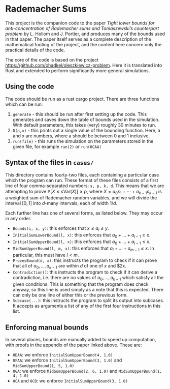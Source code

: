 # Rademacher Sums

This project is the companion code to the paper <i>Tight lower bounds for anti-concentration of Rademacher sums and Tomaszewski’s counterpart problem</i> by L. Hollom and J. Portier, and produces many of the bounds used in that paper. The paper itself serves as a complete description of the mathematical footing of the project, and the content here concern only the practical details of the code.

The core of the code is based on the project https://github.com/ohadkel/oleszkiewicz-problem. Here it is translated into Rust and extended to perform significantly more general simulations.

## Using the code
The code should be run as a rust cargo project. There are three functions which can be run:
1. `generate` - this should be run after first setting up the code. This generates and saves down the table of bounds used in the simulation. With default parameters, this takes (very) roughly 30 minutes to run.
2. `D(a,x)` - this prints out a single value of the bounding function. Here, a and x are numbers, where a should be between 0 and 1 inclusive.
3. `run(file)` - this runs the simulation on the parameters stored in the given file, for example `run(2)` or `run(0CAA)`

## Syntax of the files in `cases/`
This directory contains fourty-two files, each containing a particular case which the program can run. These format of these files consists of a first line of four comma-separated numbers; `s, p, k, d`. 
This means that we are attempting to prove $`\mathbb{P}[X \leq s\text{Var}(X)] \geq p`$, where $`X = a_0 \varepsilon_1+\cdots+ a_{k-1} \varepsilon_{k-1} `$ is a weighted sum of Rademacher random variables, and we will divide the interval $[0,1]$ into $d$-many intervals, each of width $1/d$.

Each further line has one of several forms, as listed below. They may occur in any order.
- `Bounds(i, x, y)`: this enforces that $x\leq a_i \leq y$.
- `InitialSumLowerBound(l, x)`: this enforces that $a_0+\dotsc+a_{l-1}\geq x$.
- `InitialSumUpperBound(l, x)`: this enforces that $a_0+\dotsc+a_{l-1}\leq x$.
- `MidSumUpperBound(l, m, x)`: this enforces that $a_l+\dotsc+a_{m-1} \leq x$. In particular, this must have $l < m$.
- `ProvesBound(d, x)`: this instructs the program to check if it can prove that all of $a_0,\dotsc,a_{k-1}$ are within $d$ of one of $x$ and $2x.
- `Contradiction()`: this instructs the program to check if it can derive a contradiction, i.e. there are no values of $a_0,\dotsc,a_{k-1}$ which satisfy all the given conditions. This is something that the program does check anyway, so this line is used simply as a note that this is expected. There can only be one line of either this or the previous form.
- `Subcase(...)`: this instructs the program to split its output into subcases. It accepts as arguments a list of any of the first four instructions in this list.

## Enforcing manual bounds
In several places, bounds are manually added to speed up computation, with proofs in the appendix of the paper linked above. These are:
- `0DAA`: we enforce `InitialSumUpperBound(4, 1.0)`
- `0FAA`: we enforce `InitialSumUpperBound(3, 1.0)` and `MidSumUpperBound(1, 5, 1.0)`
- `0GA`: we enforce `MidSumUpperBound(2, 6, 1.0)` and `MidSumUpperBound(1, 4, 1.0)`
- `0CA` and `0CB`: we enforce `InitialSumUpperBound(3, 1.0)`
